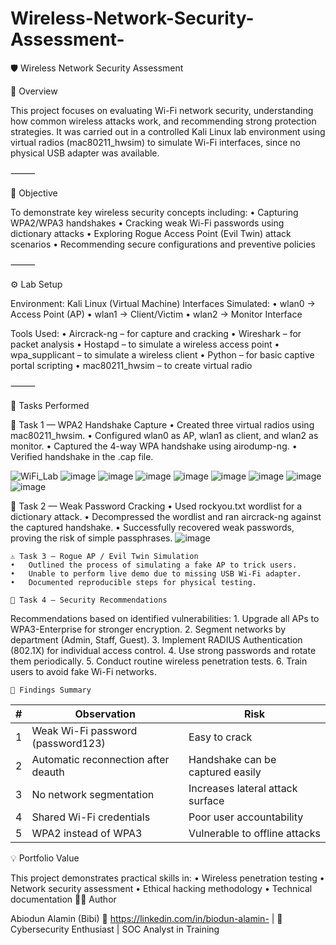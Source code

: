 # Wireless-Network-Security-Assessment-
🛡 Wireless Network Security Assessment

🎯 Overview

This project focuses on evaluating Wi-Fi network security, understanding how common wireless attacks work, and recommending strong protection strategies.
It was carried out in a controlled Kali Linux lab environment using virtual radios (mac80211_hwsim) to simulate Wi-Fi interfaces, since no physical USB adapter was available.

⸻

🧩 Objective

To demonstrate key wireless security concepts including:
	•	Capturing WPA2/WPA3 handshakes
	•	Cracking weak Wi-Fi passwords using dictionary attacks
	•	Exploring Rogue Access Point (Evil Twin) attack scenarios
	•	Recommending secure configurations and preventive policies

⸻

⚙ Lab Setup

Environment: Kali Linux (Virtual Machine)
Interfaces Simulated:
	•	wlan0 → Access Point (AP)
	•	wlan1 → Client/Victim
	•	wlan2 → Monitor Interface
	
Tools Used:
	•	Aircrack-ng – for capture and cracking
	•	Wireshark – for packet analysis
	•	Hostapd – to simulate a wireless access point
	•	wpa_supplicant – to simulate a wireless client
	•	Python – for basic captive portal scripting
	•	mac80211_hwsim – to create virtual radio

⸻

🧠 Tasks Performed

🧩 Task 1 — WPA2 Handshake Capture
	•	Created three virtual radios using mac80211_hwsim.
	•	Configured wlan0 as AP, wlan1 as client, and wlan2 as monitor.
	•	Captured the 4-way WPA handshake using airodump-ng.
	•	Verified handshake in the .cap file.

![WiFi_Lab](WiFi_Lab/Virtual_radios.PNG) 
![image](WiFi_Lab/Monitor_mode.PNG)
![image](WiFi_Lab/ip_setup.PNG)
![image](WiFi_Lab/Hostapd_setup.PNG)
![image](WiFi_Lab/wpa_supplicant.PNG)
![image](WiFi_Lab/Handshake_scan.jpg)
![image](WiFi_Lab/Deauth_capture.PNG)
![image](WiFi_Lab/Handshake.PNG)
![image](WiFi_Lab/Handshake_cap.PNG)

🔐 Task 2 — Weak Password Cracking
	•	Used rockyou.txt wordlist for a dictionary attack.
	•	Decompressed the wordlist and ran aircrack-ng against the captured handshake.
	•	Successfully recovered weak passwords, proving the risk of simple passphrases.
	![image](WiFi_Lab/aircrack_result.PNG)
	
	⚠ Task 3 — Rogue AP / Evil Twin Simulation
	•	Outlined the process of simulating a fake AP to trick users.
	•	Unable to perform live demo due to missing USB Wi-Fi adapter.
	•	Documented reproducible steps for physical testing.

	🧾 Task 4 — Security Recommendations

Recommendations based on identified vulnerabilities:
	1.	Upgrade all APs to WPA3-Enterprise for stronger encryption.
	2.	Segment networks by department (Admin, Staff, Guest).
	3.	Implement RADIUS Authentication (802.1X) for individual access control.
	4.	Use strong passwords and rotate them periodically.
	5.	Conduct routine wireless penetration tests.
	6.	Train users to avoid fake Wi-Fi networks.

	🧠 Findings Summary
| # | Observation                          | Risk                             |
|---|--------------------------------------|----------------------------------|
| 1 | Weak Wi-Fi password (password123)    | Easy to crack                    |
| 2 | Automatic reconnection after deauth  | Handshake can be captured easily |
| 3 | No network segmentation              | Increases lateral attack surface |
| 4 | Shared Wi-Fi credentials             | Poor user accountability         |
| 5 | WPA2 instead of WPA3                 | Vulnerable to offline attacks    |

💡 Portfolio Value

This project demonstrates practical skills in:
	•	Wireless penetration testing
	•	Network security assessment
	•	Ethical hacking methodology
	•	Technical documentation
	👨‍💻 Author

Abiodun Alamin (Bibi)
🔗 https://linkedin.com/in/biodun-alamin- | 🧠 Cybersecurity Enthusiast | SOC Analyst in Training
